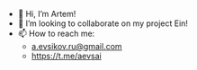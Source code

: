 - 👋 Hi, I’m Artem!
- 👀 I’m looking to collaborate on my project Ein! 
- 📫 How to reach me:
  + a.evsikov.ru@gmail.com
  + https://t.me/aevsai

